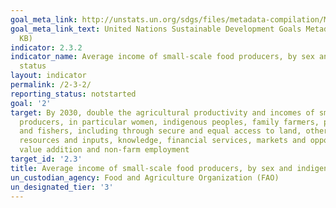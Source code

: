 ```yaml
---
goal_meta_link: http://unstats.un.org/sdgs/files/metadata-compilation/Metadata-Goal-2.pdf
goal_meta_link_text: United Nations Sustainable Development Goals Metadata (PDF 233
  KB)
indicator: 2.3.2
indicator_name: Average income of small-scale food producers, by sex and indigenous
  status
layout: indicator
permalink: /2-3-2/
reporting_status: notstarted
goal: '2'
target: By 2030, double the agricultural productivity and incomes of small-scale food
  producers, in particular women, indigenous peoples, family farmers, pastoralists
  and fishers, including through secure and equal access to land, other productive
  resources and inputs, knowledge, financial services, markets and opportunities for
  value addition and non-farm employment
target_id: '2.3'
title: Average income of small-scale food producers, by sex and indigenous status
un_custodian_agency: Food and Agriculture Organization (FAO)
un_designated_tier: '3'
---
```

